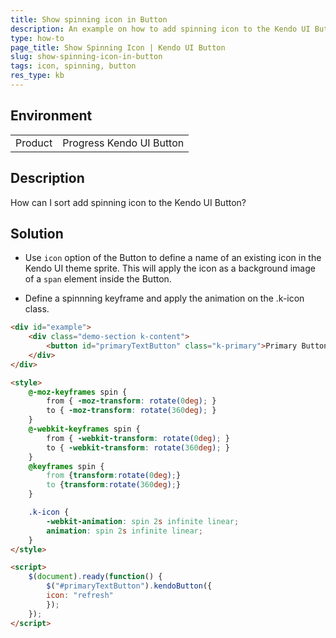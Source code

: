 ```yaml
---
title: Show spinning icon in Button
description: An example on how to add spinning icon to the Kendo UI Button.
type: how-to
page_title: Show Spinning Icon | Kendo UI Button
slug: show-spinning-icon-in-button
tags: icon, spinning, button
res_type: kb
---
```


## Environment
<table>
 <tr>
  <td>Product</td>
  <td>Progress Kendo UI Button</td>
 </tr>
</table>

## Description

How can I sort add spinning icon to the Kendo UI Button?

## Solution

* Use `icon` option of the Button to define a name of an existing icon in the Kendo UI theme sprite. This will apply the icon as a background image of a `span` element inside the Button.

* Define a spinnning keyframe and apply the animation on the .k-icon class.

```html
<div id="example">
    <div class="demo-section k-content">
        <button id="primaryTextButton" class="k-primary">Primary Button</button>
    </div>
</div>

<style>
    @-moz-keyframes spin {
        from { -moz-transform: rotate(0deg); }
        to { -moz-transform: rotate(360deg); }
    }
    @-webkit-keyframes spin {
        from { -webkit-transform: rotate(0deg); }
        to { -webkit-transform: rotate(360deg); }
    }
    @keyframes spin {
        from {transform:rotate(0deg);}
        to {transform:rotate(360deg);}
    }

    .k-icon {
        -webkit-animation: spin 2s infinite linear;
        animation: spin 2s infinite linear;
    }
</style>

<script>
    $(document).ready(function() {
        $("#primaryTextButton").kendoButton({
        icon: "refresh"
        });
    });
</script>

```

